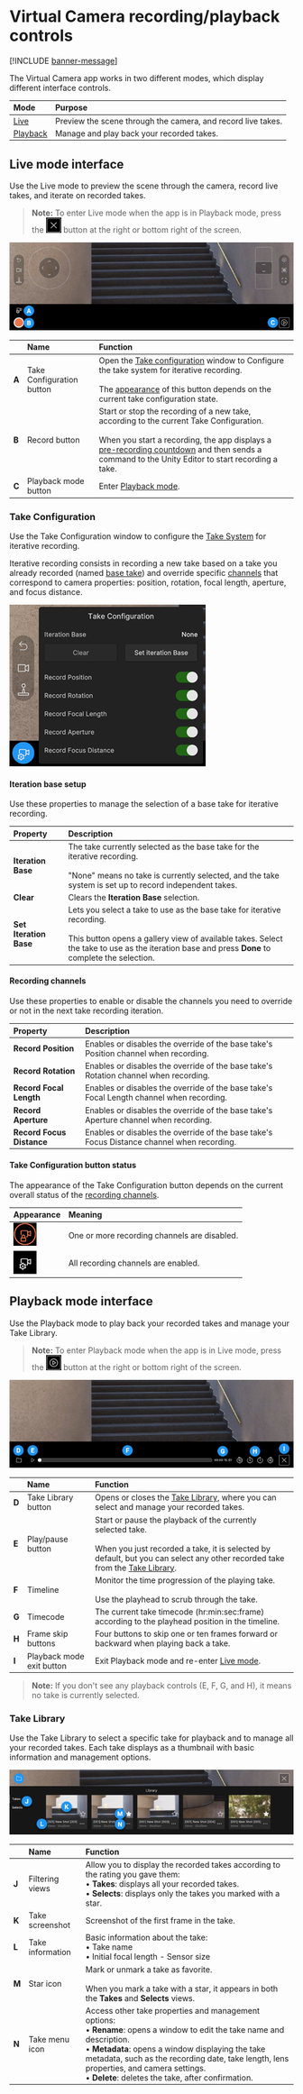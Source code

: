 # Virtual Camera recording/playback controls

[!INCLUDE [banner-message](banner-message.md)]

The Virtual Camera app works in two different modes, which display different interface controls.

| Mode | Purpose |
| :--- | :--- |
| [Live](#live-mode-interface) | Preview the scene through the camera, and record live takes. |
| [Playback](#playback-mode-interface) | Manage and play back your recorded takes. |

## Live mode interface

Use the Live mode to preview the scene through the camera, record live takes, and iterate on recorded takes.

>**Note:** To enter Live mode when the app is in Playback mode, press the ![Live mode interface](images/virtual-camera-app-ui-recplay-playback-mode-exit.png) button at the right or bottom right of the screen.

![Live mode interface](images/virtual-camera-app-ui-recplay-live-mode.png)

|  | Name | Function |
| :--- | :--- | :--- |
| **A** | Take Configuration button | Open the [Take configuration](#take-configuration) window to Configure the take system for iterative recording.<br /><br />The [appearance](#take-configuration-button-status) of this button depends on the current take configuration state. |
| **B** | Record button | Start or stop the recording of a new take, according to the current Take Configuration.<br /><br />When you start a recording, the app displays a [pre-recording countdown](virtual-camera-app-ui-settings.md) and then sends a command to the Unity Editor to start recording a take. |
| **C** | Playback mode button | Enter [Playback mode](#playback-mode-interface). |

### Take Configuration

Use the Take Configuration window to configure the [Take System](take-system.md) for iterative recording.

Iterative recording consists in recording a new take based on a take you already recorded (named [base take](#iteration-base-setup)) and override specific [channels](#recording-channels) that correspond to camera properties: position, rotation, focal length, aperture, and focus distance.

![Take Configuration window](images/virtual-camera-app-ui-recplay-take-config.png)

#### Iteration base setup

Use these properties to manage the selection of a base take for iterative recording.

| Property | Description |
| :--- | :--- |
| **Iteration Base** | The take currently selected as the base take for the iterative recording. <br /><br />"None" means no take is currently selected, and the take system is set up to record independent takes. |
| **Clear** | Clears the **Iteration Base** selection. |
| **Set Iteration Base** | Lets you select a take to use as the base take for iterative recording.<br /><br />This button opens a gallery view of available takes. Select the take to use as the iteration base and press **Done** to complete the selection. |

#### Recording channels

Use these properties to enable or disable the channels you need to override or not in the next take recording iteration.

| Property | Description |
| :--- | :--- |
| **Record Position** | Enables or disables the override of the base take's Position channel when recording. |
| **Record Rotation** | Enables or disables the override of the base take's Rotation channel when recording. |
| **Record Focal Length** | Enables or disables the override of the base take's Focal Length channel when recording. |
| **Record Aperture** | Enables or disables the override of the base take's Aperture channel when recording. |
| **Record Focus Distance** | Enables or disables the override of the base take's Focus Distance channel when recording. |

#### Take Configuration button status

The appearance of the Take Configuration button depends on the current overall status of the [recording channels](#recording-channels).

| Appearance | Meaning |
| :--- | :--- |
| ![Button with red outline and lock symbol](images/virtual-camera-app-ui-recplay-take-config-button-lock.png) | One or more recording channels are disabled. |
| ![Button with white outline and gear symbol](images/virtual-camera-app-ui-recplay-take-config-button-gear.png) | All recording channels are enabled. |

## Playback mode interface

Use the Playback mode to play back your recorded takes and manage your Take Library.

>**Note:** To enter Playback mode when the app is in Live mode, press the ![Live mode interface](images/virtual-camera-app-ui-recplay-playback-mode-enter.png) button at the right or bottom right of the screen.

![Live mode interface](images/virtual-camera-app-ui-recplay-playback-mode.png)

|  | Name | Function |
| :--- | :--- | :--- |
| **D** | Take Library button | Opens or closes the [Take Library](#take-library), where you can select and manage your recorded takes. |
| **E** | Play/pause button | Start or pause the playback of the currently selected take.<br /><br />When you just recorded a take, it is selected by default, but you can select any other recorded take from the [Take Library](#take-library). |
| **F** | Timeline | Monitor the time progression of the playing take.<br /><br />Use the playhead to scrub through the take. |
| **G** | Timecode | The current take timecode (hr:min:sec:frame) according to the playhead position in the timeline. |
| **H** | Frame skip buttons | Four buttons to skip one or ten frames forward or backward when playing back a take. |
| **I** | Playback mode exit button | Exit Playback mode and re-enter [Live mode](#live-mode-interface). |

>**Note:** If you don't see any playback controls (E, F, G, and H), it means no take is currently selected.

### Take Library

Use the Take Library to select a specific take for playback and to manage all your recorded takes. Each take displays as a thumbnail with basic information and management options.

![Take Library](images/virtual-camera-take-library.png)

|  | Name | Function |
| :--- | :--- | :--- |
| **J** | Filtering views | Allow you to display the recorded takes according to the rating you gave them:<br />• **Takes**: displays all your recorded takes.<br />• **Selects**: displays only the takes you marked with a star. |
| **K** | Take screenshot | Screenshot of the first frame in the take. |
| **L** | Take information | Basic information about the take:<br />• Take name<br />• Initial focal length - Sensor size |
| **M** | Star icon | Mark or unmark a take as favorite.<br /><br />When you mark a take with a star, it appears in both the **Takes** and **Selects** views. |
| **N** | Take menu icon | Access other take properties and management options:<br />• **Rename**: opens a window to edit the take name and description.<br />• **Metadata**: opens a window displaying the take metadata, such as the recording date, take length, lens properties, and camera settings.<br />• **Delete**: deletes the take, after confirmation. |
